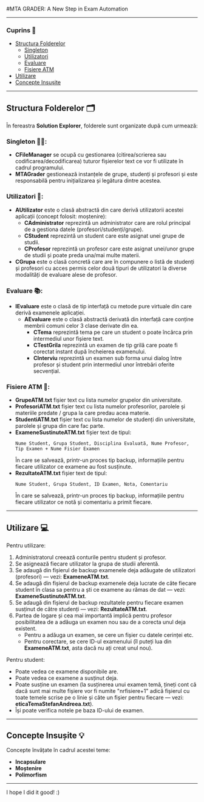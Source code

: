 #MTA GRADER: A New Step in Exam Automation

---

### Cuprins 📑
- [Structura Folderelor](#structura-folderelor)
  - [Singleton](#singleton)
  - [Utilizatori](#utilizatori)
  - [Evaluare](#evaluare)
  - [Fisiere ATM](#fisiere-atm)
- [Utilizare](#utilizare)
- [Concepte Insușite](#concepte-insusite)

---

## Structura Folderelor 🗂️

În fereastra **Solution Explorer**, folderele sunt organizate după cum urmează:

### **Singleton 🧑‍💻**:
- **CFileManager** se ocupă cu gestionarea (citirea/scrierea sau codificarea/decodificarea) tuturor fișierelor text ce vor fi utilizate în cadrul programului.
- **MTAGrader** gestionează instanțele de grupe, studenți și profesori și este responsabilă pentru inițializarea și legătura dintre acestea.

### **Utilizatori 👤**:
- **AUtilizator** este o clasă abstractă din care derivă utilizatorii acestei aplicații (concept folosit: moștenire):
  - **CAdministrator** reprezintă un administrator care are rolul principal de a gestiona datele (profesori/studenți/grupe).
  - **CStudent** reprezintă un student care este asignat unei grupe de studii.
  - **CProfesor** reprezintă un profesor care este asignat unei/unor grupe de studii și poate preda una/mai multe materii.
- **CGrupa** este o clasă concretă care are în compunere o listă de studenți și profesori cu acces permis celor două tipuri de utilizatori la diverse modalități de evaluare alese de profesor.

### **Evaluare 📚**:
- **IEvaluare** este o clasă de tip interfață cu metode pure virtuale din care derivă examenele aplicației.
  - **AEvaluare** este o clasă abstractă derivată din interfață care conține membrii comuni celor 3 clase derivate din ea.
    - **CTema** reprezintă tema pe care un student o poate încărca prin intermediul unor fișiere text.
    - **CTestGrila** reprezintă un examen de tip grilă care poate fi corectat instant după încheierea examenului.
    - **CInterviu** reprezintă un examen sub forma unui dialog între profesor și student prin intermediul unor întrebări oferite secvențial.

### **Fisiere ATM 📂**:
- **GrupeATM.txt** fișier text cu lista numelor grupelor din universitate.
- **ProfesoriATM.txt** fișier text cu lista numelor profesorilor, parolele și materiile predate / grupa la care predau acea materie.
- **StudentiATM.txt** fișier text cu lista numelor de studenți din universitate, parolele și grupa din care fac parte.
- **ExameneSustinuteATM.txt** fișier text de tipul:
    ```
    Nume Student, Grupa Student, Disciplina Evaluată, Nume Profesor, Tip Examen + Nume Fisier Examen
    ```
    În care se salvează, printr-un proces tip backup, informațiile pentru fiecare utilizator ce examene au fost susținute.
- **RezultateATM.txt** fișier text de tipul:
    ```
    Nume Student, Grupa Student, ID Examen, Nota, Comentariu
    ```
    În care se salvează, printr-un proces tip backup, informațiile pentru fiecare utilizator ce notă și comentariu a primit fiecare.

---

## Utilizare 💻

Pentru utilizare:
1. Administratorul creează conturile pentru student și profesor.
2. Se asignează fiecare utilizator la grupa de studii aferentă.
3. Se adaugă din fișierul de backup examenele deja adăugate de utilizatori (profesori) — vezi: **ExameneATM.txt**.
4. Se adaugă din fișierul de backup examenele deja lucrate de câte fiecare student în clasa sa pentru a ști ce examene au rămas de dat — vezi: **ExameneSustinuteATM.txt**.
5. Se adaugă din fișierul de backup rezultatele pentru fiecare examen susținut de către studenți — vezi: **RezultateATM.txt**.
6. Partea de logare și cea mai importantă implică pentru profesor posibilitatea de a adăuga un examen nou sau de a corecta unul deja existent. 
   - Pentru a adăuga un examen, se cere un fișier cu datele cerinței etc.
   - Pentru corectare, se cere ID-ul examenului (îl puteți lua din **ExameneATM.txt**, asta dacă nu ați creat unul nou).

Pentru student:
- Poate vedea ce examene disponibile are.
- Poate vedea ce examene a susținut deja.
- Poate susține un examen (la susținerea unui examen temă, țineți cont că dacă sunt mai multe fișiere vor fi numite "nrfisiere+1" adică fișierul cu toate temele scrise pe o linie și câte un fișier pentru fiecare — vezi: **eticaTemaStefanAndreea.txt**).
- Își poate verifica notele pe baza ID-ului de examen.

---

## Concepte Insușite 💡

Concepte învățate în cadrul acestei teme:
- **Incapsulare**
- **Moștenire**
- **Polimorfism**

---

I hope I did it good! :)
